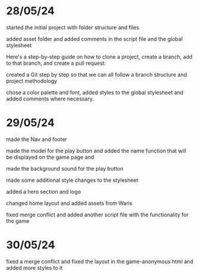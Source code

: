 # 28/05/24

started the initial project with folder structure and files

added asset folder and added comments in the script file and the global stylesheet

Here's a step-by-step guide on how to clone a project, create a branch, add to that branch, and create a pull request:

created a Git step by step so that we can all follow a branch structure and project methodology

chose a color palette and font, added styles to the global stylesheet and added comments where necessary.

# 29/05/24

made the Nav and footer

made the model for the play button and added the name function that will be displayed on the game page and

made the background sound for the play button

made some additional style changes to the stylesheet

added a hero section and logo

changed home layout and added assets from Waris

fixed merge conflict and added another script file with the functionality for the game

# 30/05/24

fixed a merge conflict and fixed the layout in the game-anonymous html and added more styles to it

